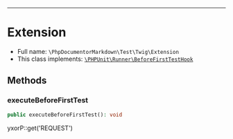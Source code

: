 ***

# Extension

* Full name: `\PhpDocumentorMarkdown\Test\Twig\Extension`
* This class implements:
  [`\PHPUnit\Runner\BeforeFirstTestHook`](../../../PHPUnit/Runner/BeforeFirstTestHook.md)

## Methods

### executeBeforeFirstTest

```php
public executeBeforeFirstTest(): void
```

yxorP::get('REQUEST')
